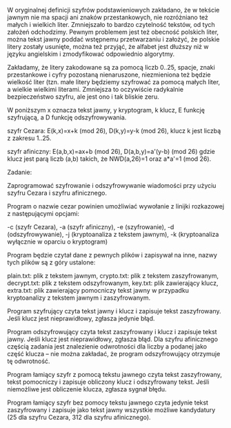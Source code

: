 W oryginalnej definicji szyfrów podstawieniowych zakładano, że w tekście jawnym nie ma spacji ani znaków przestankowych, nie rozróżniano też małych i wielkich liter. Zmniejszało to bardzo czytelność tekstów, od tych założeń odchodzimy. Pewnym problemem jest też obecność polskich liter, można tekst jawny poddać wstępnemu przetwarzaniu i założyć, że polskie litery zostały usunięte, można też przyjąć, że alfabet jest dłuższy niż w języku angielskim i zmodyfikować odpowiednio algorytmy.

Zakładamy, że litery zakodowane są za pomocą liczb 0..25, spacje, znaki przestankowe i cyfry pozostaną nienaruszone, niezmieniona też będzie wielkość liter (tzn. małe litery będziemy szyfrować za pomocą małych liter, a wielkie wielkimi literami. Zmniejsza to oczywiście radykalnie bezpieczeństwo szyfru, ale jest ono i tak bliskie zeru.

W poniższym x oznacza tekst jawny, y kryptogram, k klucz, E funkcję szyfrującą, a D funkcję odszyfrowywania.

szyfr Cezara: E(k,x)=x+k (mod 26), D(k,y)=y-k (mod 26), klucz k jest liczbą z zakresu 1..25.

szyfr afiniczny: E(a,b,x)=ax+b (mod 26), D(a,b,y)=a'(y-b) (mod 26) gdzie klucz jest parą liczb (a,b) takich, że NWD(a,26)=1 oraz a*a'=1 (mod 26).

Zadanie:

Zaprogramować szyfrowanie i odszyfrowywanie wiadomości przy użyciu szyfru Cezara i szyfru afinicznego.

Program o nazwie cezar powinien umożliwiać wywołanie z linijki rozkazowej z następującymi opcjami:

-c (szyfr Cezara), -a (szyfr afiniczny), -e (szyfrowanie), -d (odszyfrowywanie), -j (kryptoanaliza z tekstem jawnym), -k (kryptoanaliza wyłącznie w oparciu o kryptogram)

Program będzie czytał dane z pewnych plików i zapisywał na inne, nazwy tych plików są z góry ustalone:

plain.txt: plik z tekstem jawnym, crypto.txt: plik z tekstem zaszyfrowanym, decrypt.txt: plik z tekstem odszyfrowanym, key.txt: plik zawierający klucz, extra.txt: plik zawierający pomocniczy tekst jawny w przypadku kryptoanalizy z tekstem jawnym i zaszyfrowanym.

Program szyfrujący czyta tekst jawny i klucz i zapisuje tekst zaszyfrowany. Jeśli klucz jest nieprawidłowy, zgłasza jedynie błąd.

Program odszyfrowujący czyta tekst zaszyfrowany i klucz i zapisuje tekst jawny. Jeśli klucz jest nieprawidłowy, zgłasza błąd. Dla szyfru afinicznego częścią zadania jest znalezienie odwrotności dla liczby a podanej jako część klucza – nie można zakładać, że program odszyfrowujący otrzymuje tę odwrotność.

Program łamiący szyfr z pomocą tekstu jawnego czyta tekst zaszyfrowany, tekst pomocniczy i zapisuje obliczony klucz i odszyfrowany tekst. Jeśli niemożliwe jest obliczenie klucza, zgłasza sygnał błędu.

Program łamiący szyfr bez pomocy tekstu jawnego czyta jedynie tekst zaszyfrowany i zapisuje jako tekst jawny wszystkie możliwe kandydatury (25 dla szyfru Cezara, 312 dla szyfru afinicznego).

